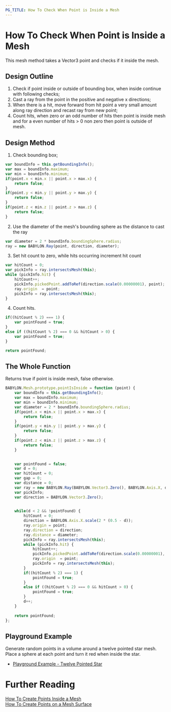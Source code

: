 ```yaml
---
PG_TITLE: How To Check When Point is Inside a Mesh
---
```

 
# How To Check When Point is Inside a Mesh

This mesh method takes a Vector3 point and checks if it inside the mesh.

## Design Outline

1. Check if point inside or outside of bounding box, when inside continue with following checks;
2. Cast a ray from the point in the positive and negative x directions;
3. When there is a hit, move forward from hit point a very small amount along ray direction and recast ray from new point;
4. Count hits, when zero or an odd number of hits then point is inside mesh and for a even number of hits > 0 non zero then point is outside of mesh. 

## Design Method

1. Check bounding box;

```javascript
var boundInfo = this.getBoundingInfo();
var max = boundInfo.maximum;
var min = boundInfo.minimum;
if(point.x < min.x || point.x > max.x) {
	return false;
}
if(point.y < min.y || point.y > max.y) {
	return false;
}
if(point.z < min.z || point.z > max.z) {
	return false;
}
```

2. Use the diameter of the mesh's bounding sphere as the distance to cast the ray

```javascript
var diameter = 2 * boundInfo.boundingSphere.radius;
ray = new BABYLON.Ray(point, direction, diameter);
```

3. Set hit count to zero, while hits occurring increment hit count

```javascript
var hitCount = 0;
var pickInfo = ray.intersectsMesh(this);
while (pickInfo.hit) {	
	hitCount++;
	pickInfo.pickedPoint.addToRef(direction.scale(0.00000001), point); //move point a small amout in ray direction
	ray.origin  = point;
	pickInfo = ray.intersectsMesh(this);
}
```

4.  Count hits.

```javascript
if((hitCount % 2) === 1) {
	var pointFound = true;
}
else if ((hitCount % 2) === 0 && hitCount > 0) {
	var pointFound = true;
}

return pointFound;
```

## The Whole Function

Returns true if point is inside mesh, false otherwise.

```javascript
BABYLON.Mesh.prototype.pointIsInside = function (point) {    
	var boundInfo = this.getBoundingInfo();
	var max = boundInfo.maximum;
	var min = boundInfo.minimum;
	var diameter = 2 * boundInfo.boundingSphere.radius;
	if(point.x < min.x || point.x > max.x) {
		return false;
	}
	if(point.y < min.y || point.y > max.y) {
		return false;
	}
	if(point.z < min.z || point.z > max.z) {
		return false;
	}

	
	var pointFound = false;
	var d = 0;
	var hitCount = 0;
	var gap = 0;
	var distance = 0;
	var ray = new BABYLON.Ray(BABYLON.Vector3.Zero(), BABYLON.Axis.X, diameter);;
	var pickInfo;
	var direction = BABYLON.Vector3.Zero();

	
	while(d < 2 && !pointFound) {
		hitCount = 0;
		direction = BABYLON.Axis.X.scale(2 * (0.5 - d));
		ray.origin = point;
        ray.direction = direction;
        ray.distance = diameter;		
		pickInfo = ray.intersectsMesh(this);
		while (pickInfo.hit) {	
			hitCount++;
			pickInfo.pickedPoint.addToRef(direction.scale(0.00000001), point);
			ray.origin  = point;
			pickInfo = ray.intersectsMesh(this);
		}	
		if((hitCount % 2) === 1) {
			pointFound = true;
		}
		else if ((hitCount % 2) === 0 && hitCount > 0) {
			pointFound = true;
		}
		d++;
	}
	
	return pointFound;
};
```

## Playground Example

Generate random points in a volume around a twelve pointed star mesh. Place a sphere at each point and turn it red when inside the star.

* [Playground Example - Twelve Pointed Star](https://www.babylonjs-playground.com/#XJEG9A#2)

# Further Reading

[How To Create Points Inside a Mesh](/snippets/innerMeshPoints)  
[How To Create Points on a Mesh Surface](/snippets/SurfaceMeshPoints)  

